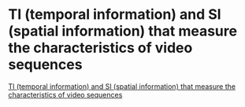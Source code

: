 # TI (temporal information) and SI (spatial information) that measure the characteristics of video sequences
[TI (temporal information) and SI (spatial information) that measure the characteristics of video sequences](https://aiwithcloud.com/2022/09/16/ti_temporal_information_and_si_spatial_information_that_measure_the_characteristics_of_video_sequences/)